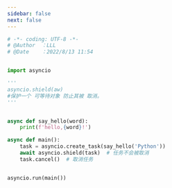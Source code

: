 ```yaml
---
sidebar: false
next: false
---
```

<BlogInfo/>






```python
# -*- coding: UTF-8 -*-                            
# @Author  ：LLL                         
# @Date    ：2022/8/13 11:54  


import asyncio

'''
asyncio.shield(aw)
#保护一个 可等待对象 防止其被 取消。
'''


async def say_hello(word):
    print(f'hello,{word}!')

async def main():
    task = asyncio.create_task(say_hello('Python'))
    await asyncio.shield(task)  # 任务不会被取消
    task.cancel()  # 取消任务


asyncio.run(main())

```






<ActionBox />
        
<style>#top-box {margin-top:0.5rem!important;}</style>